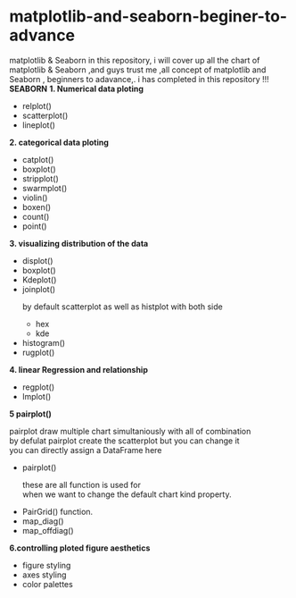 # matplotlib-and-seaborn-beginer-to-advance
matplotlib & Seaborn
in this repository, i will cover up all the chart of matplotlib &amp; Seaborn ,and guys trust me ,all concept of matplotlib and Seaborn , beginners to adavance,. i has completed in this repository !!!
<b>SEABORN</b>
<b>1. Numerical data ploting</b>
<ul>
    <li>relplot()</li>
    <li>scatterplot()</li>
    <li>lineplot()</li>
    </ul>
    <b>2. categorical data ploting</b>
    <ul>
        <li>catplot()</li>
        <li>boxplot()</li>
        <li>stripplot()</li>
        <li>swarmplot()</li>
        <li>violin()</li>
        <li>boxen()</li>
        <li>count()</li>
        <li>point()</li>
    </ul>
    <b>3. visualizing distribution of the data</b>
    <ul>
        <li>displot()</li>
        <li>boxplot()</li>
        <li>Kdeplot()</li>
        <li>joinplot()</li>
    <p> by default scatterplot as well as histplot with both side</p>
        <ul>
            <li>hex</li>
            <li>kde</li>
        </ul>
    <li>histogram()</li>
    <li>rugplot()</li>
    </ul>
    <b>4. linear Regression and relationship</b>
    <ul>
        <li>regplot()</li>
        <li>lmplot()</li>
</ul>
<b>5 pairplot()</b>
    <p>pairplot draw multiple chart simultaniously with all of combination<br>
    by defulat pairplot create the scatterplot but you can change it<br>
    you can directly assign a DataFrame here</p>
<ul>
    <li>pairplot()</li>
        <p>these are all function is used for <br>
            when we want to change the default chart kind property.</p>
    <li>PairGrid()  function.</li>
    <li> map_diag()</li>
    <li>map_offdiag()</li>
    </ul>
<b>6.controlling ploted figure aesthetics </b>
    <ul>
        <li>figure styling</li>
        <li>axes styling</li>
        <li>color palettes</li>
    </ul>

